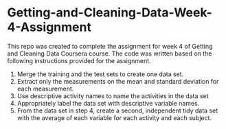 # Getting-and-Cleaning-Data-Week-4-Assignment

This repo was created to complete the assignment for week 4 of Getting and Cleaning Data Coursera course. The code was written based on the following instructions provided for the assignment.
1.	Merge the training and the test sets to create one data set.
2.	Extract only the measurements on the mean and standard deviation for each measurement.
3.	Use descriptive activity names to name the activities in the data set
4.	Appropriately label the data set with descriptive variable names.
5.	From the data set in step 4, create a second, independent tidy data set with the average of each variable for each activity and each subject.

